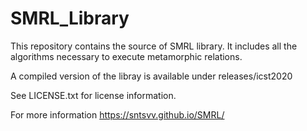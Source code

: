 # SMRL_Library
This repository contains the source of SMRL library. 
It includes all the algorithms necessary to execute metamorphic relations.

A compiled version of the libray is available under releases/icst2020

See LICENSE.txt for license information.

For more information https://sntsvv.github.io/SMRL/

